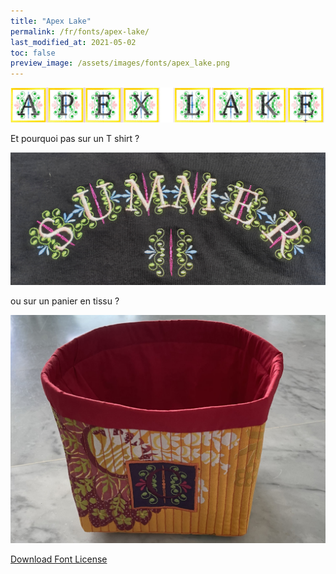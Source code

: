 ```yaml
---
title: "Apex Lake"
permalink: /fr/fonts/apex-lake/
last_modified_at: 2021-05-02
toc: false
preview_image: /assets/images/fonts/apex_lake.png
---
```

![Apex](/assets/images/fonts/apex_lake.png)


Et pourquoi pas sur un T shirt ?

![Apex2](/assets/images/fonts/apex2.jpg)

ou sur un panier en tissu ?

![Apex3](/assets/images/fonts/apex3.jpg)

[Download Font License](https://github.com/inkstitch/inkstitch/tree/main/fonts/apex_lake/LICENSE)
